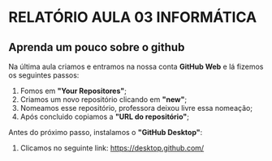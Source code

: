 # RELATÓRIO AULA 03 INFORMÁTICA
## Aprenda um pouco sobre o github

Na última aula criamos e entramos na nossa conta **GitHub Web** e lá fizemos os seguintes passos:
1. Fomos em __"Your Repositores"__;
2. Criamos um novo repositório clicando em __"new"__;
3. Nomeamos esse repositório, professora deixou livre essa nomeação;
4. Após concluido copiamos a **"URL do repositório"**;

Antes do próximo passo, instalamos o **"GitHub Desktop"**:
1. Clicamos no seguinte link: <https://desktop.github.com/>